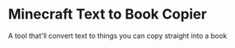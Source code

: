 # Minecraft Text to Book Copier
 A tool that'll convert text to things you can copy straight into a book
